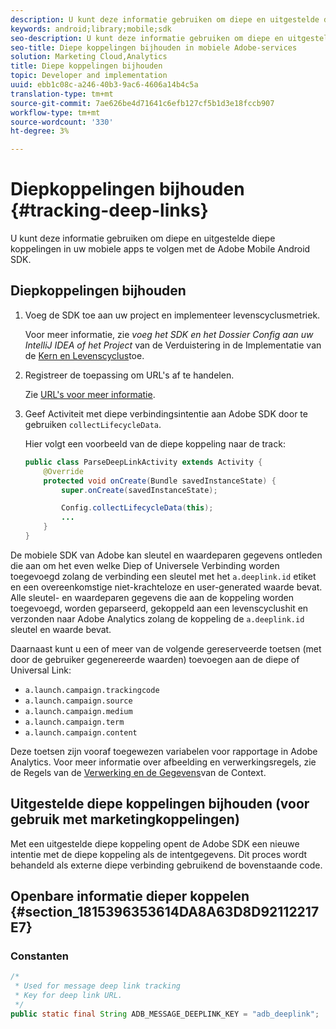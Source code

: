 ```yaml
---
description: U kunt deze informatie gebruiken om diepe en uitgestelde diepe koppelingen in uw mobiele apps te volgen met de Adobe Mobile Android SDK.
keywords: android;library;mobile;sdk
seo-description: U kunt deze informatie gebruiken om diepe en uitgestelde diepe koppelingen in uw mobiele apps te volgen met de Adobe Mobile Android SDK.
seo-title: Diepe koppelingen bijhouden in mobiele Adobe-services
solution: Marketing Cloud,Analytics
title: Diepe koppelingen bijhouden
topic: Developer and implementation
uuid: ebb1c08c-a246-40b3-9ac6-4606a14b4c5a
translation-type: tm+mt
source-git-commit: 7ae626be4d71641c6efb127cf5b1d3e18fccb907
workflow-type: tm+mt
source-wordcount: '330'
ht-degree: 3%

---
```



# Diepkoppelingen bijhouden {#tracking-deep-links}

U kunt deze informatie gebruiken om diepe en uitgestelde diepe koppelingen in uw mobiele apps te volgen met de Adobe Mobile Android SDK.

## Diepkoppelingen bijhouden

1. Voeg de SDK toe aan uw project en implementeer levenscyclusmetriek.

   Voor meer informatie, zie *voeg het SDK en het Dossier Config aan uw IntelliJ IDEA of het Project* van de Verduistering in de Implementatie van de [Kern en Levenscyclus](/help/android/getting-started/dev-qs.md)toe.

1. Registreer de toepassing om URL&#39;s af te handelen.

   Zie [URL&#39;s voor meer informatie](https://developer.android.com/training/basics/intents/filters.html).
1. Geef Activiteit met diepe verbindingsintentie aan Adobe SDK door te gebruiken `collectLifecycleData`.

   Hier volgt een voorbeeld van de diepe koppeling naar de track:

   ```java
   public class ParseDeepLinkActivity extends Activity { 
       @Override 
       protected void onCreate(Bundle savedInstanceState) { 
           super.onCreate(savedInstanceState); 
   
           Config.collectLifecycleData(this); 
           ... 
       } 
   }
   ```

De mobiele SDK van Adobe kan sleutel en waardeparen gegevens ontleden die aan om het even welke Diep of Universele Verbinding worden toegevoegd zolang de verbinding een sleutel met het `a.deeplink.id` etiket en een overeenkomstige niet-krachteloze en user-generated waarde bevat. Alle sleutel- en waardeparen gegevens die aan de koppeling worden toegevoegd, worden geparseerd, gekoppeld aan een levenscyclushit en verzonden naar Adobe Analytics zolang de koppeling de `a.deeplink.id` sleutel en waarde bevat.

Daarnaast kunt u een of meer van de volgende gereserveerde toetsen (met door de gebruiker gegenereerde waarden) toevoegen aan de diepe of Universal Link:

* `a.launch.campaign.trackingcode`
* `a.launch.campaign.source`
* `a.launch.campaign.medium`
* `a.launch.campaign.term`
* `a.launch.campaign.content`

Deze toetsen zijn vooraf toegewezen variabelen voor rapportage in Adobe Analytics. Voor meer informatie over afbeelding en verwerkingsregels, zie de Regels van de [Verwerking en de Gegevens](https://docs.adobe.com/content/help/en/analytics/admin/admin-tools/processing-rules/processing-rules.html)van de Context.

## Uitgestelde diepe koppelingen bijhouden (voor gebruik met marketingkoppelingen)

Met een uitgestelde diepe koppeling opent de Adobe SDK een nieuwe intentie met de diepe koppeling als de intentgegevens. Dit proces wordt behandeld als externe diepe verbinding gebruikend de bovenstaande code.

## Openbare informatie dieper koppelen {#section_1815396353614DA8A63D8D92112217E7}

### Constanten

```java
/* 
 * Used for message deep link tracking
 * Key for deep link URL. 
 */
public static final String ADB_MESSAGE_DEEPLINK_KEY = "adb_deeplink";
```

